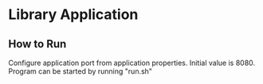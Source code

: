 # Library Application
## How to Run
Configure application port from application properties. Initial value is 8080.
Program can be started by running "run.sh"
 
